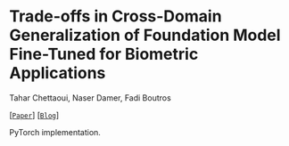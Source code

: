 # Trade-offs in Cross-Domain Generalization of Foundation Model Fine-Tuned for Biometric Applications

Tahar Chettaoui,
Naser Damer,
Fadi Boutros

[[`Paper`](todo)] [[`Blog`](https://taharchettaoui.github.io/Generalization-of-FM-for-Biometric_web/)]

PyTorch implementation.
